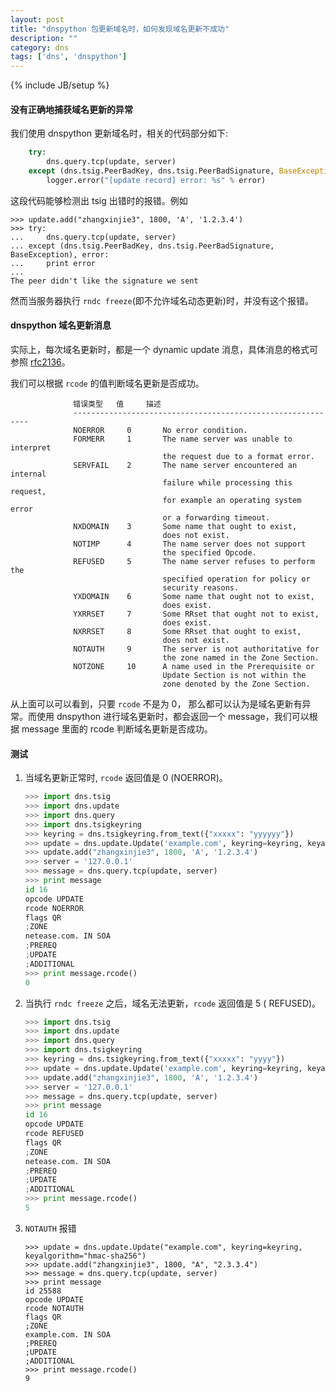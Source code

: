 ```yaml
---
layout: post
title: "dnspython 包更新域名时，如何发现域名更新不成功"
description: ""
category: dns
tags: ['dns', 'dnspython']
---
```

{% include JB/setup %}


#### 没有正确地捕获域名更新的异常

我们使用 dnspython 更新域名时，相关的代码部分如下:

```python
    try:
        dns.query.tcp(update, server)
    except (dns.tsig.PeerBadKey, dns.tsig.PeerBadSignature, BaseException), error:
        logger.error("[update record] error: %s" % error)
```



这段代码能够检测出 tsig 出错时的报错。例如

```
>>> update.add("zhangxinjie3", 1800, 'A', '1.2.3.4')
>>> try:
...     dns.query.tcp(update, server)
... except (dns.tsig.PeerBadKey, dns.tsig.PeerBadSignature, BaseException), error:
...     print error
...
The peer didn't like the signature we sent
```

然而当服务器执行 `rndc freeze`(即不允许域名动态更新)时，并没有这个报错。



#### dnspython 域名更新消息

实际上，每次域名更新时，都是一个 dynamic update 消息，具体消息的格式可参照 [rfc2136](<https://tools.ietf.org/html/rfc2136>)。

我们可以根据 `rcode` 的值判断域名更新是否成功。

```
              错误类型   值     描述
              ------------------------------------------------------------
              NOERROR     0       No error condition.
              FORMERR     1       The name server was unable to interpret
                                  the request due to a format error.
              SERVFAIL    2       The name server encountered an internal
                                  failure while processing this request,
                                  for example an operating system error
                                  or a forwarding timeout.
              NXDOMAIN    3       Some name that ought to exist,
                                  does not exist.
              NOTIMP      4       The name server does not support
                                  the specified Opcode.
              REFUSED     5       The name server refuses to perform the
                                  specified operation for policy or
                                  security reasons.
              YXDOMAIN    6       Some name that ought not to exist,
                                  does exist.
              YXRRSET     7       Some RRset that ought not to exist,
                                  does exist.
              NXRRSET     8       Some RRset that ought to exist,
                                  does not exist.
              NOTAUTH     9       The server is not authoritative for
                                  the zone named in the Zone Section.
              NOTZONE     10      A name used in the Prerequisite or
                                  Update Section is not within the
                                  zone denoted by the Zone Section.
```

从上面可以可以看到，只要 `rcode` 不是为 0， 那么都可以认为是域名更新有异常。而使用 dnspython 进行域名更新时，都会返回一个 message，我们可以根据 message 里面的 rcode 判断域名更新是否成功。

#### 测试

1. 当域名更新正常时, `rcode` 返回值是 0 (NOERROR)。

   ```python
   >>> import dns.tsig
   >>> import dns.update
   >>> import dns.query
   >>> import dns.tsigkeyring
   >>> keyring = dns.tsigkeyring.from_text({"xxxxx": "yyyyyy"})
   >>> update = dns.update.Update('example.com', keyring=keyring, keyalgorithm="hmac-sha256")
   >>> update.add("zhangxinjie3", 1800, 'A', '1.2.3.4')
   >>> server = '127.0.0.1'
   >>> message = dns.query.tcp(update, server)
   >>> print message
   id 16
   opcode UPDATE
   rcode NOERROR
   flags QR
   ;ZONE
   netease.com. IN SOA
   ;PREREQ
   ;UPDATE
   ;ADDITIONAL
   >>> print message.rcode()
   0
   ```

   

2. 当执行 `rndc freeze` 之后，域名无法更新，`rcode` 返回值是 5 ( REFUSED)。 

   ```python
   >>> import dns.tsig
   >>> import dns.update
   >>> import dns.query
   >>> import dns.tsigkeyring
   >>> keyring = dns.tsigkeyring.from_text({"xxxxx": "yyyy"})
   >>> update = dns.update.Update('example.com', keyring=keyring, keyalgorithm="hmac-sha256")
   >>> update.add("zhangxinjie3", 1800, 'A', '1.2.3.4')
   >>> server = '127.0.0.1'
   >>> message = dns.query.tcp(update, server)
   >>> print message
   id 16
   opcode UPDATE
   rcode REFUSED
   flags QR
   ;ZONE
   netease.com. IN SOA
   ;PREREQ
   ;UPDATE
   ;ADDITIONAL
   >>> print message.rcode()
   5
   ```

3. `NOTAUTH` 报错

   ```
   >>> update = dns.update.Update("example.com", keyring=keyring, keyalgorithm="hmac-sha256")
   >>> update.add("zhangxinjie3", 1800, "A", "2.3.3.4")
   >>> message = dns.query.tcp(update, server)
   >>> print message
   id 25588
   opcode UPDATE
   rcode NOTAUTH
   flags QR
   ;ZONE
   example.com. IN SOA
   ;PREREQ
   ;UPDATE
   ;ADDITIONAL
   >>> print message.rcode()
   9
   ```


